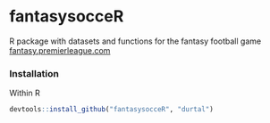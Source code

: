 fantasysocceR
=============

R package with datasets and functions for the fantasy football game [fantasy.premierleague.com](http://fantasy.premierleague.com/)

### Installation
Within R
```R
devtools::install_github("fantasysocceR", "durtal")
```
